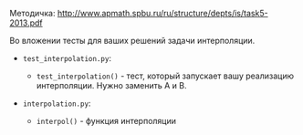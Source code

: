 Методичка: http://www.apmath.spbu.ru/ru/structure/depts/is/task5-2013.pdf

Во вложении тесты для ваших решений задачи интерполяции.

* `test_interpolation.py`:
    * `test_interpolation()` - тест, который запускает вашу реализацию интерполяции. Нужно заменить A и B.

* `interpolation.py`:
    * `interpol()` - функция интерполяции
